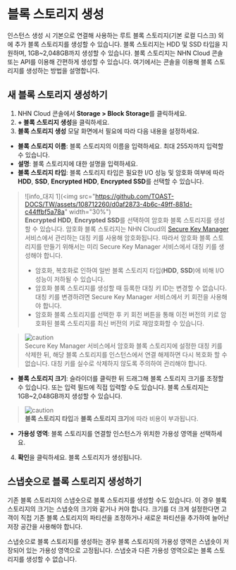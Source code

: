 # 블록 스토리지 생성

인스턴스 생성 시 기본으로 연결해 사용하는 루트 블록 스토리지(기본 로컬 디스크) 외에 추가 블록 스토리지를 생성할 수 있습니다. 블록 스토리지는 HDD 및 SSD 타입을 지원하며, 1GB\~2,048GB까지 생성할 수 있습니다. 블록 스토리지는 NHN Cloud 콘솔 또는 API를 이용해 간편하게 생성할 수 있습니다. 여기에서는 콘솔을 이용해 블록 스토리지를 생성하는 방법을 설명합니다.

## 새 블록 스토리지 생성하기

1. NHN Cloud 콘솔에서 **Storage > Block Storage**를 클릭하세요.
2. <strong>+ 블록 스토리지 생성</strong>을 클릭하세요.
3. **블록 스토리지 생성** 모달 화면에서 필요에 따라 다음 내용을 설정하세요.

* **블록 스토리지 이름**: 블록 스토리지의 이름을 입력하세요. 최대 255자까지 입력할 수 있습니다.
* **설명**: 블록 스토리지에 대한 설명을 입력하세요.
* **블록 스토리지 타입**: 블록 스토리지 타입은 필요한 I/O 성능 및 암호화 여부에 따라 **HDD**, **SSD**, **Encrypted HDD**, **Encrypted SSD**를 선택할 수 있습니다.

> ![info_대지 1](<img src="https://github.com/TOAST-DOCS/TW/assets/108712260/d0af2873-4b6c-49ff-881d-c44ffbf5a78a" width="30%")<br>
> **Encrypted HDD**, **Encrypted SSD**를 선택하여 암호화 블록 스토리지를 생성할 수 있습니다. 암호화 블록 스토리지는 NHN Cloud의 [Secure Key Manager](https://www.nhncloud.com/kr/service/security/secure-key-manager) 서비스에서 관리하는 대칭 키를 사용해 암호화됩니다. 따라서 암호화 블록 스토리지를 만들기 위해서는 미리 Secure Key Manager 서비스에서 대칭 키를 생성해야 합니다.
>
> * 암호화, 복호화로 인하여 일반 블록 스토리지 타입(**HDD**, **SSD**)에 비해 I/O 성능이 저하될 수 있습니다.
> * 암호화 블록 스토리지를 생성할 때 등록한 대칭 키 ID는 변경할 수 없습니다. 대칭 키를 변경하려면 Secure Key Manager 서비스에서 키 회전을 사용해야 합니다.
> * 암호화 블록 스토리지를 선택한 후 키 회전 버튼을 통해 이전 버전의 키로 암호화된 블록 스토리지를 최신 버전의 키로 재암호화할 수 있습니다.

> ![caution](https://github.com/TOAST-DOCS/TW/assets/108712260/47d7da82-a174-4707-87cc-4dbf49869811)<br>
> Secure Key Manager 서비스에서 암호화 블록 스토리지에 설정한 대칭 키를 삭제한 뒤, 해당 블록 스토리지를 인스턴스에서 연결 해제하면 다시 복호화 할 수 없습니다. 대칭 키를 실수로 삭제하지 않도록 주의하여 관리해야 합니다.

* **블록 스토리지 크기**: 슬라이더를 클릭한 뒤 드래그해 블록 스토리지 크기를 조정할 수 있습니다. 또는 입력 필드에 직접 입력할 수도 있습니다. 블록 스토리지는 1GB\~2,048GB까지 생성할 수 있습니다.

> ![caution](https://github.com/TOAST-DOCS/TW/assets/108712260/47d7da82-a174-4707-87cc-4dbf49869811)<br>
> **블록 스토리지 타입**과 **블록 스토리지 크기**에 따라 비용이 부과됩니다.

* **가용성 영역**: 블록 스토리지를 연결할 인스턴스가 위치한 가용성 영역을 선택하세요.

4. **확인**을 클릭하세요. 블록 스토리지가 생성됩니다.

## 스냅숏으로 블록 스토리지 생성하기

기존 블록 스토리지의 스냅숏으로 블록 스토리지를 생성할 수도 있습니다. 이 경우 블록 스토리지의 크기는 스냅숏의 크기와 같거나 커야 합니다. 크기를 더 크게 설정한다면 고객이 직접 기존 블록 스토리지의 파티션을 조정하거나 새로운 파티션을 추가하여 늘어난 저장 공간을 사용해야 합니다.

스냅숏으로 블록 스토리지를 생성하는 경우 블록 스토리지의 가용성 영역은 스냅숏이 저장되어 있는 가용성 영역으로 고정됩니다. 스냅숏과 다른 가용성 영역으로는 블록 스토리지를 생성할 수 없습니다.
